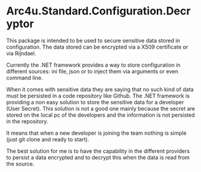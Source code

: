 # Arc4u.Standard.Configuration.Decryptor

This package is intended to be used to secure sensitive data stored in configuration. The data stored can be encrypted via a X509 certificate or via Rijndael.

Currently the .NET framework provides a way to store configuration in different sources: ini file, json or to inject them via arguments or even command line.

When it comes with sensitive data they are saying that no such kind of data must be persisted in a code repository like Github. The .NET framework is providing a non easy solution to store the sensitive data for a developer (User Secret). This solution is not a good one mainly because the secret are stored on the local pc of the developers and the information is not persisted in the repository.

It means that when a new developer is joining the team nothing is simple (just git clone and ready to start).

The best solution for me is to have the capability in the different providers to persist a data encrypted and to decrypt this when the data is read from the source. 
